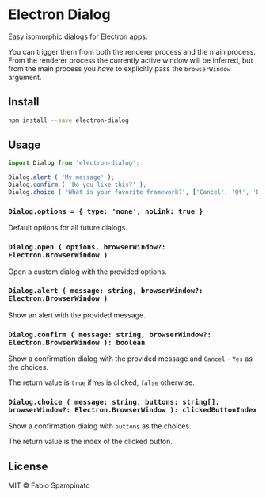# Electron Dialog

Easy isomorphic dialogs for Electron apps.

You can trigger them from both the renderer process and the main process. From the renderer process the currently active window will be inferred, but from the main process you _have_ to explicitly pass the `browserWindow` argument.

## Install

```sh
npm install --save electron-dialog
```

## Usage

```ts
import Dialog from 'electron-dialog';

Dialog.alert ( 'My message' );
Dialog.confirm ( 'Do you like this?' );
Dialog.choice ( 'What is your favorite framework?', ['Cancel', 'Qt', 'Electron'] );
```

### `Dialog.options = { type: 'none', noLink: true }`

Default options for all future dialogs.

### `Dialog.open ( options, browserWindow?: Electron.BrowserWindow )`

Open a custom dialog with the provided options.

### `Dialog.alert ( message: string, browserWindow?: Electron.BrowserWindow )`

Show an alert with the provided message.

### `Dialog.confirm ( message: string, browserWindow?: Electron.BrowserWindow ): boolean`

Show a confirmation dialog with the provided message and `Cancel` - `Yes` as the choices.

The return value is `true` if `Yes` is clicked, `false` otherwise.

### `Dialog.choice ( message: string, buttons: string[], browserWindow?: Electron.BrowserWindow ): clickedButtonIndex`

Show a confirmation dialog with `buttons` as the choices.

The return value is the index of the clicked button.

## License

MIT © Fabio Spampinato
